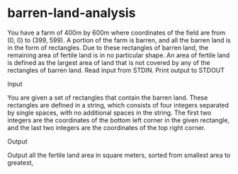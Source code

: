 # barren-land-analysis

You have a farm of 400m by 600m where coordinates of the field are from (0, 0) to (399,
599). A portion of the farm is barren, and all the barren land is in the form of rectangles.
Due to these rectangles of barren land, the remaining area of fertile land is in no
particular shape. An area of fertile land is defined as the largest area of land that is not
covered by any of the rectangles of barren land.
Read input from STDIN. Print output to STDOUT

Input

You are given a set of rectangles that contain the barren land. These rectangles are
defined in a string, which consists of four integers separated by single spaces, with no
additional spaces in the string. The first two integers are the coordinates of the bottom
left corner in the given rectangle, and the last two integers are the coordinates of the
top right corner.

Output

Output all the fertile land area in square meters, sorted from smallest area to greatest,